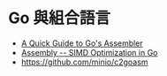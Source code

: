 # Go 與組合語言

* [A Quick Guide to Go's Assembler](https://golang.org/doc/asm)
* [Assembly -- SIMD Optimization in Go](https://goroutines.com/asm)
* https://github.com/minio/c2goasm


